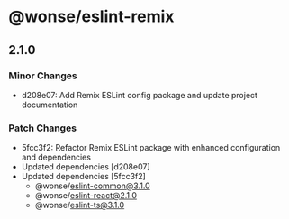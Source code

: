 # @wonse/eslint-remix

## 2.1.0

### Minor Changes

- d208e07: Add Remix ESLint config package and update project documentation

### Patch Changes

- 5fcc3f2: Refactor Remix ESLint package with enhanced configuration and dependencies
- Updated dependencies [d208e07]
- Updated dependencies [5fcc3f2]
  - @wonse/eslint-common@3.1.0
  - @wonse/eslint-react@2.1.0
  - @wonse/eslint-ts@3.1.0
